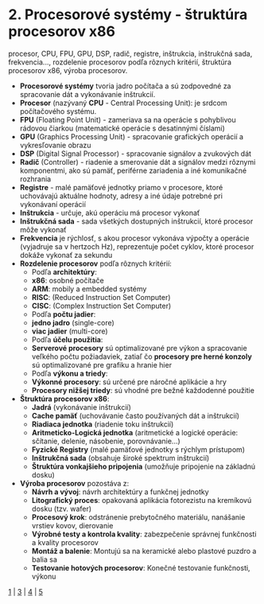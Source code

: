 # 2. Procesorové systémy - štruktúra procesorov x86
procesor, CPU, FPU, GPU, DSP, radič, registre, inštrukcia, inštrukčná sada, frekvencia..., rozdelenie procesorov podľa rôznych kritérií, štruktúra procesorov x86, výroba procesorov.

- **Procesorové systémy** tvoria jadro počítača a sú zodpovedné za spracovanie dát a vykonávanie inštrukcií.
- **Procesor** (nazývaný **CPU** - Central Processing Unit): je srdcom počítačového systému.
- **FPU** (Floating Point Unit) - zameriava sa na operácie s pohyblivou rádovou čiarkou (matematické operácie s desatinnými číslami)
- **GPU** (Graphics Processing Unit) - spracovanie grafických operácií a vykresľovanie obrazu
- **DSP** (Digital Signal Processor) - spracovanie signálov a zvukových dát
- **Radič** (Controller) - riadenie a smerovanie dát a signálov medzi rôznymi komponentmi, ako sú pamäť, periférne zariadenia a iné komunikačné rozhrania
- **Registre** - malé pamäťové jednotky priamo v procesore, ktoré uchovávajú aktuálne hodnoty, adresy a iné údaje potrebné pri vykonávaní operácií
- **Inštrukcia** - určuje, akú operáciu má procesor vykonať
- **Inštrukčná sada** - sada všetkých dostupných inštrukcií, ktoré procesor môže vykonať
- **Frekvencia** je rýchlosť, s akou procesor vykonáva výpočty a operácie (vyjadruje sa v hertzoch Hz), reprezentuje počet cyklov, ktoré procesor dokáže vykonať za sekundu
- **Rozdelenie procesorov** podľa rôznych kritérií:
  - Podľa **architektúry**:
   - **x86**: osobné počítače
   - **ARM**: mobily a embedded systémy
   - **RISC**: (Reduced Instruction Set Computer)
   - **CISC**: (Complex Instruction Set Computer)
  - Podľa **počtu jadier**:
   - **jedno jadro** (single-core)
   - **viac jadier** (multi-core)
  - Podľa **účelu použitia**:
   - **Serverové procesory** sú optimalizované pre výkon a spracovanie veľkého počtu požiadaviek, zatiaľ čo **procesory pre herné konzoly** sú optimalizované pre grafiku a hranie hier
  - Podľa **výkonu a triedy**:
   - **Výkonné procesory**: sú určené pre náročné aplikácie a hry
   - **Procesory nižšej triedy**: sú vhodné pre bežné každodenné použitie
- **Štruktúra procesorov x86**:
  - **Jadrá** (vykonávanie inštrukcií)
  - **Cache pamäť** (uchovávanie často používaných dát a inštrukcií)
  - **Riadiaca jednotka** (riadenie toku inštrukcií)
  - **Aritmeticko-Logická jednotka** (aritmetické a logické operácie: sčítanie, delenie, násobenie, porovnávanie...)
  - **Fyzické Registry** (malé pamäťové jednotky s rýchlym prístupom)
  - **Inštrukčná sada** (obsahuje široké spektrum inštrukcií)
  - **Štruktúra vonkajšieho pripojenia** (umožňuje pripojenie na základnú dosku)
- **Výroba procesorov** pozostáva z:
  - **Návrh a vývoj**: návrh architektúry a funkčnej jednotky
  - **Litografický proces**: opakovaná aplikácia fotorezistu na kremíkovú dosku (tzv. wafer)
  - **Procesový krok**: odstránenie prebytočného materiálu, nanášanie vrstiev kovov, dierovanie
  - **Výrobné testy a kontrola kvality**: zabezpečenie správnej funkčnosti a kvality procesorov
  - **Montáž a balenie**: Montujú sa na keramické alebo plastové puzdro a balia sa
  - **Testovanie hotových procesorov**: Konečné testovanie funkčnosti, výkonu

[1](https://jesuschrist69.github.io/maturitne-otazky-SPSIT-KNM-2023/LYC/) | [3](https://jesuschrist69.github.io/maturitne-otazky-SPSIT-KNM-2023/LYC3/) | [4](https://jesuschrist69.github.io/maturitne-otazky-SPSIT-KNM-2023/LYC4/) | [5](https://jesuschrist69.github.io/maturitne-otazky-SPSIT-KNM-2023/LYC5/)
